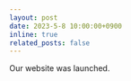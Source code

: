 ```yaml
---
layout: post
date: 2023-5-8 10:00:00+0900
inline: true
related_posts: false
---
```


Our website was launched. 
